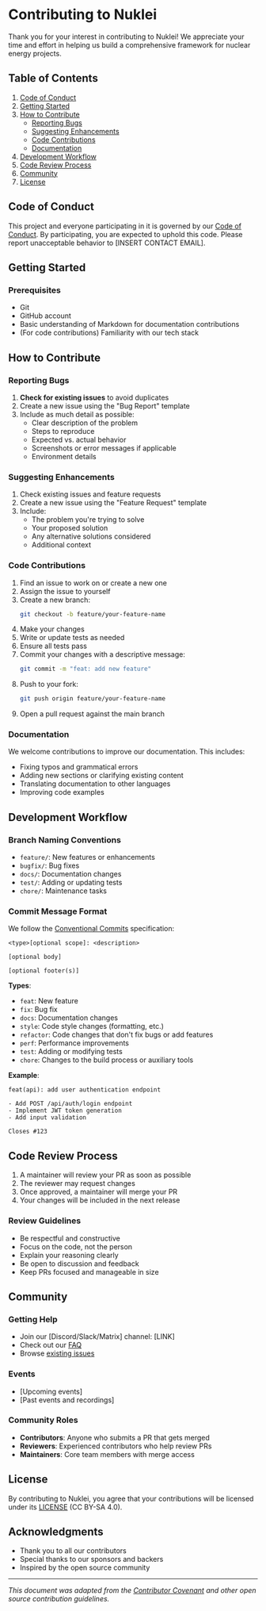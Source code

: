 # Contributing to Nuklei

Thank you for your interest in contributing to Nuklei! We appreciate your time and effort in helping us build a comprehensive framework for nuclear energy projects.

## Table of Contents

1. [Code of Conduct](#code-of-conduct)
2. [Getting Started](#getting-started)
3. [How to Contribute](#how-to-contribute)
   - [Reporting Bugs](#reporting-bugs)
   - [Suggesting Enhancements](#suggesting-enhancements)
   - [Code Contributions](#code-contributions)
   - [Documentation](#documentation)
4. [Development Workflow](#development-workflow)
5. [Code Review Process](#code-review-process)
6. [Community](#community)
7. [License](#license)

## Code of Conduct

This project and everyone participating in it is governed by our [Code of Conduct](CODE_OF_CONDUCT.md). By participating, you are expected to uphold this code. Please report unacceptable behavior to [INSERT CONTACT EMAIL].

## Getting Started

### Prerequisites

- Git
- GitHub account
- Basic understanding of Markdown for documentation contributions
- (For code contributions) Familiarity with our tech stack


## How to Contribute

### Reporting Bugs

1. **Check for existing issues** to avoid duplicates
2. Create a new issue using the "Bug Report" template
3. Include as much detail as possible:
   - Clear description of the problem
   - Steps to reproduce
   - Expected vs. actual behavior
   - Screenshots or error messages if applicable
   - Environment details

### Suggesting Enhancements

1. Check existing issues and feature requests
2. Create a new issue using the "Feature Request" template
3. Include:
   - The problem you're trying to solve
   - Your proposed solution
   - Any alternative solutions considered
   - Additional context

### Code Contributions

1. Find an issue to work on or create a new one
2. Assign the issue to yourself
3. Create a new branch:
   ```bash
   git checkout -b feature/your-feature-name
   ```
4. Make your changes
5. Write or update tests as needed
6. Ensure all tests pass
7. Commit your changes with a descriptive message:
   ```bash
   git commit -m "feat: add new feature"
   ```
8. Push to your fork:
   ```bash
   git push origin feature/your-feature-name
   ```
9. Open a pull request against the main branch

### Documentation

We welcome contributions to improve our documentation. This includes:

- Fixing typos and grammatical errors
- Adding new sections or clarifying existing content
- Translating documentation to other languages
- Improving code examples

## Development Workflow

### Branch Naming Conventions

- `feature/`: New features or enhancements
- `bugfix/`: Bug fixes
- `docs/`: Documentation changes
- `test/`: Adding or updating tests
- `chore/`: Maintenance tasks

### Commit Message Format

We follow the [Conventional Commits](https://www.conventionalcommits.org/) specification:

```
<type>[optional scope]: <description>

[optional body]

[optional footer(s)]
```

**Types**:
- `feat`: New feature
- `fix`: Bug fix
- `docs`: Documentation changes
- `style`: Code style changes (formatting, etc.)
- `refactor`: Code changes that don't fix bugs or add features
- `perf`: Performance improvements
- `test`: Adding or modifying tests
- `chore`: Changes to the build process or auxiliary tools

**Example**:
```
feat(api): add user authentication endpoint

- Add POST /api/auth/login endpoint
- Implement JWT token generation
- Add input validation

Closes #123
```

## Code Review Process

1. A maintainer will review your PR as soon as possible
2. The reviewer may request changes
3. Once approved, a maintainer will merge your PR
4. Your changes will be included in the next release

### Review Guidelines

- Be respectful and constructive
- Focus on the code, not the person
- Explain your reasoning clearly
- Be open to discussion and feedback
- Keep PRs focused and manageable in size

## Community

### Getting Help

- Join our [Discord/Slack/Matrix] channel: [LINK]
- Check out our [FAQ](docs/FAQ.md)
- Browse [existing issues](https://github.com/nuklei-org/nuklei/issues)

### Events

- [Upcoming events]
- [Past events and recordings]

### Community Roles

- **Contributors**: Anyone who submits a PR that gets merged
- **Reviewers**: Experienced contributors who help review PRs
- **Maintainers**: Core team members with merge access

## License

By contributing to Nuklei, you agree that your contributions will be licensed under its [LICENSE](LICENSE) (CC BY-SA 4.0).

## Acknowledgments

- Thank you to all our contributors
- Special thanks to our sponsors and backers
- Inspired by the open source community

---

*This document was adapted from the [Contributor Covenant](https://www.contributor-covenant.org/) and other open source contribution guidelines.*
